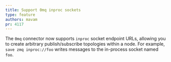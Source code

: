 ```yaml
---
title: Support 0mq inproc sockets
type: feature
authors: mavam
pr: 4117
---
```


The `0mq` connector now supports `inproc` socket endpoint URLs, allowing you to
create arbitrary publish/subscribe topologies within a node. For example, `save
zmq inproc://foo` writes messages to the in-process socket named `foo`.
